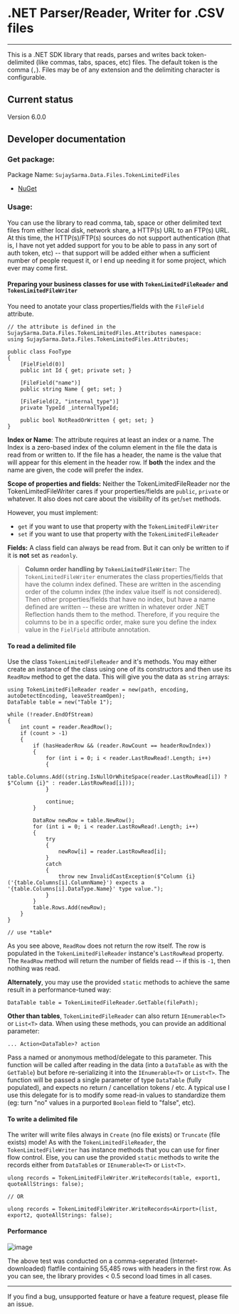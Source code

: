 # .NET Parser/Reader, Writer for .CSV files
---

This is a .NET SDK library that reads, parses and writes back token-delimited (like commas, tabs, spaces, etc) files. The default token is the comma (`,`). Files may be of any extension and the delimiting character is configurable.

## Current status
Version 6.0.0

## Developer documentation

### Get package:

Package Name: `SujaySarma.Data.Files.TokenLimitedFiles`

- [NuGet](https://www.nuget.org/packages/SujaySarma.Data.Files.TokenLimitedFiles/)

### Usage:

You can use the library to read comma, tab, space or other delimited text files from either local disk, network share, a HTTP(s) URL to an FTP(s) URL. At this time, the HTTP(s)/FTP(s) sources do not support authentication (that is, I have not yet added support for you to be able to pass in any sort of auth token, etc) -- that support will be added either when a sufficient number of people request it, or I end up needing it for some project, which ever may come first.

#### Preparing your business classes for use with `TokenLimitedFileReader` and `TokenLimitedFileWriter`
You need to anotate your class properties/fields with the `FileField` attribute. 

```
// the attribute is defined in the SujaySarma.Data.Files.TokenLimitedFiles.Attributes namespace:
using SujaySarma.Data.Files.TokenLimitedFiles.Attributes;

public class FooType 
{
    [FielField(0)]
    public int Id { get; private set; }

    [FileField("name")]
    public string Name { get; set; }

    [FileField(2, "internal_type")]
    private TypeId _internalTypeId;

    public bool NotReadOrWritten { get; set; }
}
```

**Index or Name**: The attribute requires at least an index or a name. The Index is a zero-based index of the column element in the file the data is read from or written to. If the file has a header, the name is the value that will appear for this element in the header row. If **both** the index and the name are given, the code will prefer the index. 

**Scope of properties and fields:** Neither the TokenLimitedFileReader nor the TokenLimitedFileWriter cares if your properties/fields are `public`, `private` or whatever. It also does not care about the visibility of its `get`/`set` methods. 

However, you must implement:

- `get` if you want to use that property with the `TokenLimitedFileWriter`
- `set` if you want to use that property with the `TokenLimitedFileReader`

**Fields:** A class field can always be read from. But it can only be written to if it is **not** set as `readonly`.

>**Column order handling by `TokenLimitedFileWriter`:**
> The `TokenLimitedFileWriter` enumerates the class properties/fields that have the column index defined. These are written in the ascending order of the column index (the index value itself is not considered). Then other properties/fields that have no index, but have a name defined are written -- these are written in whatever order .NET Reflection hands them to the method.
> Therefore, if you require the columns to be in a specific order, make sure you define the index value in the `FielField` attribute annotation.

#### To read a delimited file

Use the class `TokenLimitedFileReader` and it's methods. You may either create an instance of the class using one of its constructors and then use its `ReadRow` method to get the data. This will give you the data as `string` arrays:

```
using TokenLimitedFileReader reader = new(path, encoding, autoDetectEncoding, leaveStreamOpen);
DataTable table = new("Table 1");

while (!reader.EndOfStream)
{
    int count = reader.ReadRow();
    if (count > -1)
    {
        if (hasHeaderRow && (reader.RowCount == headerRowIndex))
        {
            for (int i = 0; i < reader.LastRowRead!.Length; i++)
            {
                table.Columns.Add((string.IsNullOrWhiteSpace(reader.LastRowRead[i]) ? $"Column {i}" : reader.LastRowRead[i]));
            }

            continue;
        }

        DataRow newRow = table.NewRow();
        for (int i = 0; i < reader.LastRowRead!.Length; i++)
        {
            try
            {
                newRow[i] = reader.LastRowRead[i];
            }
            catch
            {
                throw new InvalidCastException($"Column {i} ('{table.Columns[i].ColumnName}') expects a '{table.Columns[i].DataType.Name}' type value.");
            }
        }
        table.Rows.Add(newRow);
    }
}

// use *table*
```

As you see above, `ReadRow` does not return the row itself. The row is populated in the `TokenLimitedFileReader` instance's `LastRowRead` property. The `ReadRow` method will return the number of fields read -- if this is `-1`, then nothing was read.

**Alternately**, you may use the provided `static` methods to achieve the same result in a performance-tuned way:

```
DataTable table = TokenLimitedFileReader.GetTable(filePath);
```

**Other than tables**, `TokenLimitedFileReader` can also return `IEnumerable<T>` or `List<T>` data. When using these methods, you can provide an additional parameter:

```
... Action<DataTable>? action
```

Pass a named or anonymous method/delegate to this parameter. This function will be called after reading in the data (into a `DataTable` as with the `GetTable`) but before re-serializing it into the `IEnumerable<T>` or `List<T>`. The function will be passed a single parameter of type `DataTable` (fully populated), and expects no return / cancellation tokens / etc. A typical use I use this delegate for is to modify some read-in values to standardize them (eg: turn "no" values in a purported `Boolean` field to "false", etc).

#### To write a delimited file

The writer will write files always in `Create` (no file exists) or `Truncate` (file exists) mode! As with the `TokenLimitedFileReader`, the `TokenLimitedFileWriter` has instance methods that you can use for finer flow control. Else, you can use the provided `static` methods to write the records either from `DataTable`s or `IEnumerable<T>` or `List<T>`.

```
ulong records = TokenLimitedFileWriter.WriteRecords(table, export1, quoteAllStrings: false);

// OR

ulong records = TokenLimitedFileWriter.WriteRecords<Airport>(list, export2, quoteAllStrings: false);

```

#### Performance

![image](https://user-images.githubusercontent.com/7371750/170833798-e909518d-987f-4adf-a0dc-3ad9f33118c8.png)

The above test was conducted on a comma-seperated (Internet-downloaded) flatfile containing 55,485 rows with headers in the first row. As you can see, the library provides < 0.5 second load times in all cases.

----
If you find a bug, unsupported feature or have a feature request, please file an issue.


